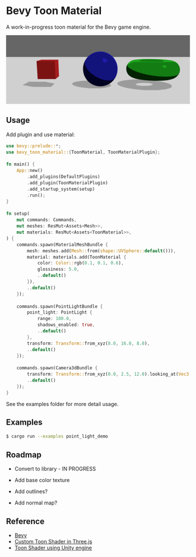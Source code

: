 
# Bevy Toon Material

A work-in-progress toon material for the Bevy game engine.

![Toon material example](images/toon-shapes.png)

## Usage

Add plugin and use material:

```rust
use bevy::prelude::*;
use bevy_toon_material::{ToonMaterial, ToonMaterialPlugin};

fn main() {
    App::new()
        .add_plugins(DefaultPlugins)
        .add_plugin(ToonMaterialPlugin)
        .add_startup_system(setup)
        .run();
}

fn setup(
    mut commands: Commands,
    mut meshes: ResMut<Assets<Mesh>>,
    mut materials: ResMut<Assets<ToonMaterial>>,
) {
    commands.spawn(MaterialMeshBundle {
        mesh: meshes.add(Mesh::from(shape::UVSphere::default())),
        material: materials.add(ToonMaterial {
            color: Color::rgb(0.1, 0.1, 0.6),
            glossiness: 5.0,
            ..default()
        }),
        ..default()
    });

    commands.spawn(PointLightBundle {
        point_light: PointLight {
            range: 100.0,
            shadows_enabled: true,
            ..default()
        },
        transform: Transform::from_xyz(8.0, 16.0, 8.0),
        ..default()
    });

    commands.spawn(Camera3dBundle {
        transform: Transform::from_xyz(0.0, 2.5, 12.0).looking_at(Vec3::ZERO, Vec3::Y),
        ..default()
    });
}
```

See the examples folder for more detail usage.

## Examples

```bash
$ cargo run --examples point_light_demo
```

## Roadmap

- Convert to library - IN PROGRESS

- Add base color texture

- Add outlines?

- Add normal map?


## Reference

- [Bevy](https://github.com/bevyengine/bevy)
- [Custom Toon Shader in Three.js](https://www.maya-ndljk.com/blog/threejs-basic-toon-shader)
- [Toon Shader using Unity engine](https://roystan.net/articles/toon-shader/)
